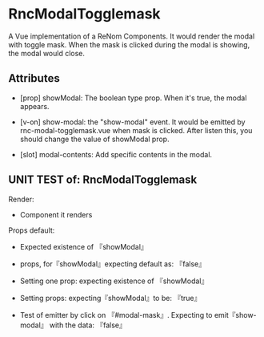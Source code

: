 # RncModalTogglemask

A Vue implementation of a ReNom Components.
It would render the modal with toggle mask.
When the mask is clicked during the modal is showing, the modal would close.



## Attributes

- [prop] showModal: The boolean type prop. When it's true, the modal appears.
- [v-on] show-modal: the "show-modal" event. It would be emitted by rnc-modal-togglemask.vue when mask is clicked. After listen this, you should change the value of showModal prop.

- [slot] modal-contents: Add specific contents in the modal.

## UNIT TEST of: RncModalTogglemask

Render:
- Component it renders

Props default:
- Expected existence of 『showModal』
- props, for『showModal』expecting default as: 『false』

- Setting one prop: expecting existence of 『showModal』
- Setting props: expecting『showModal』to be: 『true』

- Test of emitter by click on 『#modal-mask』. Expecting to emit『show-modal』 with the data: 『false』
